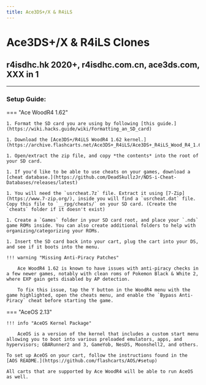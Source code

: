 ```yaml
---
title: Ace3DS+/X & R4iLS
---
```


# Ace3DS+/X & R4iLS Clones
## r4isdhc.hk 2020+, r4isdhc.com.cn, ace3ds.com, XXX in 1

---

### Setup Guide:

=== "Ace WoodR4 1.62"

    1. Format the SD card you are using by following [this guide.](https://wiki.hacks.guide/wiki/Formatting_an_SD_card)
    
    1. Download the [Ace3DS+/R4iLS WoodR4 1.62 kernel.](https://archive.flashcarts.net/Ace3DS+_R4iLS/Ace3DS+_R4iLS_Wood_R4_1.62.zip)
    
    1. Open/extract the zip file, and copy *the contents* into the root of your SD card.
    
    1. If you'd like to be able to use cheats on your games, download a [cheat database.](https://github.com/DeadSkullzJr/NDS-i-Cheat-Databases/releases/latest)
    
    1. You will need the `usrcheat.7z` file. Extract it using [7-Zip](https://www.7-zip.org/), inside you will find a `usrcheat.dat` file. Copy this file to `__rpg/cheats/` on your SD card. (Create the `cheats` folder if it doesn't exist)
    
    1. Create a `Games` folder in your SD card root, and place your `.nds` game ROMs inside. You can also create additional folders to help with organizing/categorizing your ROMs.
    
    1. Insert the SD card back into your cart, plug the cart into your DS, and see if it boots into the menu.
    
    !!! warning "Missing Anti-Piracy Patches"
    
        Ace WoodR4 1.62 is known to have issues with anti-piracy checks in a few newer games, notably with clean roms of Pokemon Black & White 2, where EXP gain gets disabled by AP detection.
        
        To fix this issue, tap the Y button in the WoodR4 menu with the game highlighted, open the cheats menu, and enable the `Bypass Anti-Piracy` cheat before starting the game.

=== "AceOS 2.13"

    !!! info "AceOS Kernel Package"
    
        AceOS is a version of the kernel that includes a custom start menu allowing you to boot into various preloaded emulators, apps, and hypervisors; GBARunner2 and 3, GameYob, NesDS, Moonshell2, and others.
    
    To set up AceOS on your cart, follow the instructions found in the [AOS README.](https://github.com/flashcarts/AOS/#setup)

    All carts that are supported by Ace WoodR4 will be able to run AceOS as well.